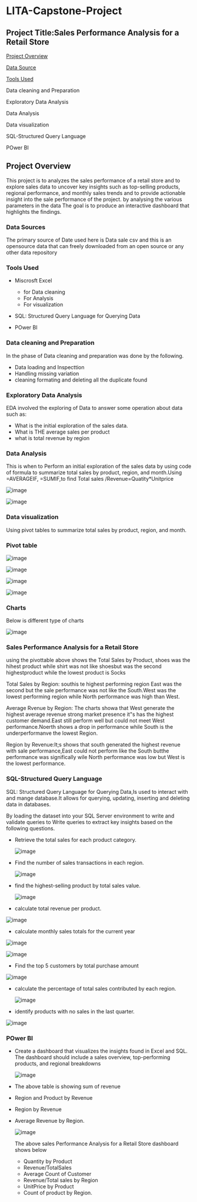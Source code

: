 # LITA-Capstone-Project


## Project Title:Sales Performance Analysis for a Retail Store

 [Project Overview](#project-overview)
 

  [Data Source](#data-sources)
  
  [Tools Used](#tools-used)

  Data cleaning and Preparation

  Exploratory Data Analysis

  Data Analysis

  Data visualization

  SQL-Structured Query Language 

   POwer BI

  
  
  

 


## Project Overview
This project is to analyzes the sales performance of a retail store and to explore sales data to uncover key insights such as top-selling products, regional 
performance, and monthly sales trends and to provide actionable insight into the sale performance of the project. by analysing the various parameters in the data 
The goal is to produce an interactive dashboard that highlights the findings.


### Data Sources
The primary source of Date used here is Data sale csv and this is an opensource data that can freely downloaded from an open source or any other data repository

### Tools Used

* Miscrosft Excel
   * for Data cleaning
   * For Analysis
   * For visualization
     
* SQL: Structured Query Language for Querying Data
* POwer BI

### Data cleaning and Preparation
In the phase of Data cleaning and preparation was done by the following.
* Data loading and Inspecttion
* Handling missing variation
* cleaning formating and deleting all the duplicate found

### Exploratory Data Analysis
EDA involved the exploring of Data to answer some operation about data such as:
* What is the initial exploration of the sales data.
* What is THE average sales per product
* what is total revenue by region

### Data Analysis
This is when to Perform an initial exploration of the sales data by using code of formula to summarize 
total sales by product, region, and month.Using =AVERAGEIF, =SUMIF,to find Total sales /Revenue=Quatity*Unitprice



![image](https://github.com/user-attachments/assets/1eab4480-c0d6-459c-a324-f2f6e7c0d012)



![image](https://github.com/user-attachments/assets/5400e33c-dc89-4319-9f24-5e4e4d79965f)



### Data visualization

Using pivot tables to summarize total sales by product, region, and month.

### Pivot table

 
	
![image](https://github.com/user-attachments/assets/bbe29e44-9eda-4e7b-b44a-279d7c4cc154)



![image](https://github.com/user-attachments/assets/2bd0ae23-138f-4812-b159-c2a9c4d4667c)

 

![image](https://github.com/user-attachments/assets/fc8d32a0-cbec-4b73-be27-3122eb4a7a8c)



	
![image](https://github.com/user-attachments/assets/15cad443-14d4-44cd-a4c0-ff2e8cf8fbd2)


### Charts
Below is different type of charts 



![image](https://github.com/user-attachments/assets/6e7f2ea6-3365-44d2-8538-cdf120dad05f)

###  Sales Performance Analysis for a Retail Store 
using the pivottable above shows the Total Sales by Product, shoes was the hihest product while shirt was not like shoesbut was the second highestproduct
while the lowest product is Socks

Total Sales by Region: southis te highest performing region East was the second but the sale performance was not like the South.West was the lowest performing region while North performance was high than West.

Average Rvenue by Region: The charts showa that West generate the highest average revenue strong market presence it"s has the highest customer demand.East still perform well but could not meet West performance.Noerth shows a drop in performance while South is the underperformanve the lowest Region.

Region by Revenue:It;s shows that south generated the highest revenue with sale performance,East could not perform like the South butthe performance was significally wile North performance was low but West is the lowest performance.



### SQL-Structured Query Language 

SQL: Structured Query Language for Querying Data,Is used to interact with and mange database.It allows for querying, updating, inserting and deleting data in databases.

By loading the dataset into your SQL Server environment to write and validate queries  to Write queries to extract key insights based on the following questions.

* Retrieve the total sales for each product category.


  ![image](https://github.com/user-attachments/assets/9b6ea22d-0389-4669-b56f-7a46d99e5aab)


* Find the number of sales transactions in each region.

  ![image](https://github.com/user-attachments/assets/7df11b32-379e-481b-a2ff-6e9d4f1578d5)

* find the highest-selling product by total sales value.
  
  ![image](https://github.com/user-attachments/assets/278ce205-9d8d-47c0-998e-7849545448ff)

* calculate total revenue per product.
  
 ![image](https://github.com/user-attachments/assets/a04d5d69-464d-428a-9844-237c1efdf49b)

*  calculate monthly sales totals for the current year
  
  ![image](https://github.com/user-attachments/assets/f288173d-de0b-49b6-beac-df7f24393cba)

  ![image](https://github.com/user-attachments/assets/313b0692-b892-4473-8bf4-d56346e5bcc2)


*  Find the top 5 customers by total purchase amount

  ![image](https://github.com/user-attachments/assets/b3fa51bc-756a-43e0-872c-9fce298db280)

* calculate the percentage of total sales contributed by each region.

  ![image](https://github.com/user-attachments/assets/1127a809-bdf0-4d19-8cc2-e01de7b1e039)

*  identify products with no sales in the last quarter.

  ![image](https://github.com/user-attachments/assets/c58b82ab-bfc6-40bf-a596-9b120ea151e0)


 ###  POwer BI

* Create a dashboard that visualizes the insights found in Excel and SQL. The dashboard should include a sales overview, top-performing products, and regional breakdowns

  ![image](https://github.com/user-attachments/assets/0f256784-90fa-4b40-acf2-fb297522d96c)

* The above table is showing sum of revenue
* Region and Product by Revenue
* Region by Revenue
* Average Revenue by Region.


  ![image](https://github.com/user-attachments/assets/656b9d5e-e672-49d5-a7b4-565f00ec2ab2)

  The above sales Performance Analysis for a Retail Store dashboard shows below
  * Quantity by Product
  * Revenue/TotalSales
  * Average Count of Customer
  * Revenue/Total sales by Region
  * UnitPrice by Product
  * Count of product by Region.

  




  

  
 


  
 

 

  







 


















   
  


       







